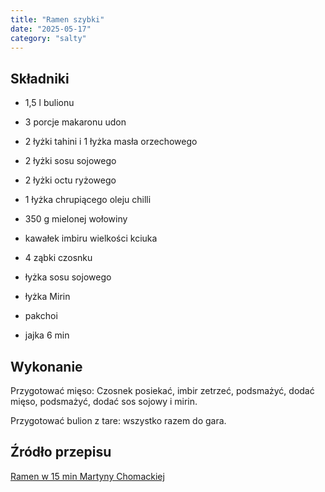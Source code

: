 ```yaml
---
title: "Ramen szybki"
date: "2025-05-17"
category: "salty"
---
```


## Składniki

- 1,5 l bulionu
- 3 porcje makaronu udon

- 2 łyżki tahini i 1 łyżka masła orzechowego
- 2 łyżki sosu sojowego
- 2 łyżki octu ryżowego
- 1 łyżka chrupiącego oleju chilli

- 350 g mielonej wołowiny
- kawałek imbiru wielkości kciuka
- 4 ząbki czosnku
- łyżka sosu sojowego
- łyżka Mirin

- pakchoi
- jajka 6 min


## Wykonanie

Przygotować mięso:
Czosnek posiekać, imbir zetrzeć, podsmażyć, dodać mięso, podsmażyć, dodać sos sojowy i mirin.

Przygotować bulion z tare: wszystko razem do gara.

## Źródło przepisu

[Ramen w 15 min Martyny Chomackiej](https://www.instagram.com/reel/C_Nf9jnoJH_/)
